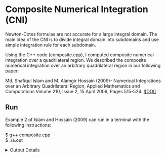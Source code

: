 
# Composite Numerical Integration (CNI)

Newton-Cotes formulas are not accurate for a large integral domain. The main idea of the CNI is to divide integral domain into subdomains and use simple integration rule for each subdomain. 

Using the C++ code (composite.cpp), I computed composite numerical integration over a quadrilateral region. We described the composite numerical integration over an arbitrary quadrilateral region in our following paper: 

Md. Shafiqul Islam and M. Alamgir Hossain (2009)- Numerical Integrations over an Arbitrary Quadrilateral Region, Applied Mathematics and Computations Volume 210, Issue 2, 15 April 2009, Pages 515-524. [![DOI]](https://doi.org/10.1016/j.amc.2009.01.030)


## Run
Example 2 of Islam and Hossain (2009) can run in a terminal with the following instructions: 

$ g++ composite.cpp<br>
$ ./a.out


<details>
<summary> Output Details </summary>

Enter the order of Gauss Legendre Quadrature rule: 3

|	$C_k$            |	$X_k$              | $Y_k$              |
|:-----------------|:--------------------|:-------------------|	
|0.154320987654321 |	-0.874596669241483 |  0.674596669241483 |
|0.151284361822039 |	-0.443649167310371 |	0.330947501931112 |
|0.034784464623228 |	-0.012701665379258 |	-0.012701665379258|
|0.342542798671788 |	-0.830947501931112 |	-0.056350832689629|
|0.395061728395062 |	-0.250000000000000 |	-0.250000000000000|
|0.151284361822039 |	0.330947501931112  |	-0.443649167310371|
|0.273857510685414 |	-0.787298334620741 |	-0.787298334620741|
|0.342542798671788 |	-0.056350832689629 |	-0.830947501931112|
|0.154320987654321 |	0.674596669241483  |	-0.874596669241483|

Enter the value of n (between 1 and 50) then discretise T into $4\times n^2$ triangle:10

|$4\times n^2$|		Result           |
|:-------|:--------------------|
|4 x 1^2 |  14.991195582852475 |
|4 x 2^2 |  19.267674833364271 |
|4 x 3^2 | 	20.238201270672942 |
|4 x 4^2 |	20.562029516588154 |
|4 x 5^2 |	20.693999549518534 |
|4 x 6^2 |  20.755006700820118 |
|4 x 7^2 |  20.785863805737211 |
|4 x 8^2 |  20.802577184929046 |
|4 x 9^2 |  20.812134862867111 |
|4 x 10^2|	20.817848407116379 |

</details>
